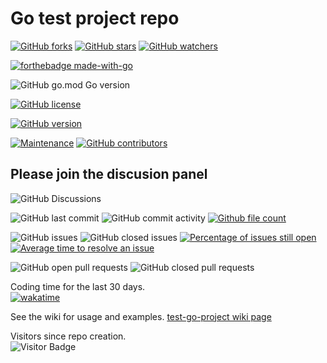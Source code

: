 # Go test project repo

[![GitHub forks](https://img.shields.io/github/forks/Lerking/test-go-project.svg?style=social&label=Fork&maxAge=2592000)](https://GitHub.com/Lerking/test-go-project/forks/)
[![GitHub stars](https://img.shields.io/github/stars/Lerking/test-go-project.svg?style=social&label=Star&maxAge=2592000)](https://GitHub.com/Lerking/test-go-project/stargazers/)
[![GitHub watchers](https://img.shields.io/github/watchers/Lerking/test-go-project.svg?style=social&label=Watch&maxAge=2592000)](https://GitHub.com/Lerking/test-go-project/watchers/)

[![forthebadge made-with-go](http://ForTheBadge.com/images/badges/made-with-go.svg)](https://go.dev/)

![GitHub go.mod Go version](https://img.shields.io/github/go-mod/go-version/Lerking/test-go-project)

[![GitHub license](https://img.shields.io/github/license/Lerking/test-go-project.svg)](https://github.com/Lerking/test-go-project/blob/master/LICENSE)

[![GitHub version](https://badge.fury.io/gh/Lerking-test-go-project.svg)](https://github.com/Lerking/test-go-project)

[![Maintenance](https://img.shields.io/badge/Maintained%3F-yes-green.svg)](https://GitHub.com/Lerking/test-go-project.github.io/graphs/commit-activity)
[![GitHub contributors](https://img.shields.io/github/contributors/Lerking/test-go-project.svg)](https://GitHub.com/Lerking/test-go-project/graphs/contributors/)

## Please join the discusion panel</br>
![GitHub Discussions](https://img.shields.io/github/discussions/Lerking/test-go-project)

![GitHub last commit](https://img.shields.io/github/last-commit/Lerking/test-go-project)
![GitHub commit activity](https://img.shields.io/github/commit-activity/m/Lerking/test-go-project)
[![Github file count](https://img.shields.io/github/directory-file-count/Lerking/test-go-project)]()

![GitHub issues](https://img.shields.io/github/issues-raw/Lerking/test-go-project)
![GitHub closed issues](https://img.shields.io/github/issues-closed-raw/Lerking/test-go-project)
[![Percentage of issues still open](http://isitmaintained.com/badge/open/Lerking/test-go-project.svg)](http://isitmaintained.com/project/Lerking/test-go-project "Percentage of issues still open")
[![Average time to resolve an issue](http://isitmaintained.com/badge/resolution/Lerking/test-go-project.svg)](http://isitmaintained.com/project/Lerking/test-go-project "Average time to resolve an issue")

![GitHub open pull requests](https://img.shields.io/github/issues-pr-raw/Lerking/test-go-project)
![GitHub closed pull requests](https://img.shields.io/github/issues-pr-closed-raw/Lerking/test-go-project)

Coding time for the last 30 days.</br>
[![wakatime](https://wakatime.com/badge/user/d43f2852-fd6f-45b4-b713-558ad18204d4/project/eeedbc52-8267-40a0-97bb-cf8aa6708c74.svg)](https://wakatime.com/badge/user/d43f2852-fd6f-45b4-b713-558ad18204d4/project/eeedbc52-8267-40a0-97bb-cf8aa6708c74)

See the wiki for usage and examples.
[test-go-project wiki page](https://github.com/Lerking/test-go-project/wiki)

Visitors since repo creation.</br>
![Visitor Badge](https://visitor-badge.laobi.icu/badge?page_id=Lerking.golang-repo-template)
